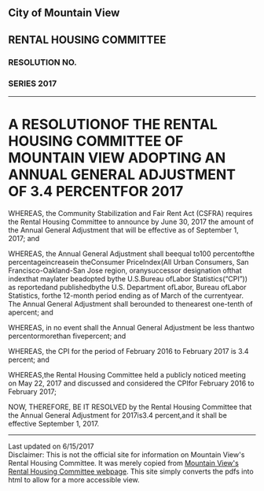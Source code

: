<script>
  (function(i,s,o,g,r,a,m){i['GoogleAnalyticsObject']=r;i[r]=i[r]||function(){
  (i[r].q=i[r].q||[]).push(arguments)},i[r].l=1*new Date();a=s.createElement(o),
  m=s.getElementsByTagName(o)[0];a.async=1;a.src=g;m.parentNode.insertBefore(a,m)
  })(window,document,'script','https://www.google-analytics.com/analytics.js','ga');

  ga('create', 'UA-101098054-2', 'auto');
  ga('send', 'pageview');

</script>

<div id="google_translate_element"></div><script type="text/javascript">
function googleTranslateElementInit() {
  new google.translate.TranslateElement({pageLanguage: 'en', includedLanguages: 'es,ru,tl,zh-CN', layout: google.translate.TranslateElement.InlineLayout.SIMPLE, gaTrack: true, gaId: 'UA-101098054-2'}, 'google_translate_element');
}
</script><script type="text/javascript" src="//translate.google.com/translate_a/element.js?cb=googleTranslateElementInit"></script>
               
	   

## City of Mountain View
## RENTAL HOUSING COMMITTEE
### RESOLUTION NO.
### SERIES 2017 

***

# A RESOLUTIONOF THE RENTAL HOUSING COMMITTEE OF MOUNTAIN VIEW ADOPTING AN ANNUAL GENERAL ADJUSTMENT OF 3.4 PERCENTFOR 2017

WHEREAS, the Community Stabilization and Fair Rent Act (CSFRA) requires the Rental  Housing  Committee  to  announce  by  June  30,  2017  the  amount  of  the  Annual General Adjustment that will be effective as of September 1, 2017; and  

WHEREAS, the  Annual General  Adjustment  shall  beequal  to100  percentofthe percentageincreasein theConsumer PriceIndex(All Urban Consumers, San Francisco-Oakland-San Jose region,  oranysuccessor  designation  ofthat  indexthat  maylater  beadopted bythe U.S.Bureau ofLabor Statistics(“CPI”)) as reportedand publishedbythe U.S. Department ofLabor, Bureau ofLabor Statistics, forthe 12-month period ending as of March of the currentyear. The Annual General Adjustment shall berounded to thenearest one-tenth of apercent; and  

WHEREAS,  in  no  event  shall  the  Annual  General  Adjustment  be  less  thantwo percentormorethan fivepercent; and  

WHEREAS,  the  CPI  for  the  period  of  February 2016  to  February  2017  is  3.4 percent; and  

WHEREAS,the  Rental  Housing  Committee  held  a  publicly  noticed  meeting  on May 22, 2017 and discussed and considered the CPIfor February 2016 to February 2017;  

NOW, THEREFORE, BE IT RESOLVED by the Rental Housing Committee that the Annual General Adjustment for 2017is3.4 percent,and it shall be effective September 1, 2017.  


***
Last updated on 6/15/2017  
Disclaimer: This is not the official site for information on Mountain View's Rental Housing Committee. It was merely copied from [Mountain View's Rental Housing Committee webpage](http://mountainview.gov/council/rental_housing_committee/default.asp). This site simply converts the pdfs into html to allow for a more accessible view.  
